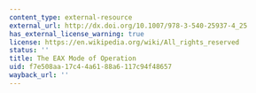 ```yaml
---
content_type: external-resource
external_url: http://dx.doi.org/10.1007/978-3-540-25937-4_25
has_external_license_warning: true
license: https://en.wikipedia.org/wiki/All_rights_reserved
status: ''
title: The EAX Mode of Operation
uid: f7e508aa-17c4-4a61-88a6-117c94f48657
wayback_url: ''
---
```


